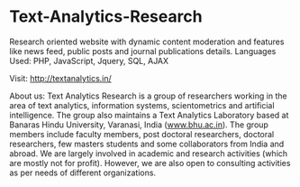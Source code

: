 # Text-Analytics-Research

Research oriented website with dynamic content
moderation and features like news feed, public posts and
journal publications details.
Languages Used: PHP, JavaScript, Jquery, SQL, AJAX

Visit: http://textanalytics.in/

About us:
Text Analytics Research is a group of researchers working in the area of text analytics,
information systems, scientometrics and artificial intelligence. The group also maintains
a Text Analytics Laboratory based at Banaras Hindu University, Varanasi, India (www.bhu.ac.in).
The group members include faculty members, post doctoral researchers, doctoral researchers,
few masters students and some collaborators from India and abroad. We are largely involved 
in academic and research activities (which are mostly not for profit). However, we are also 
open to consulting activities as per needs of different organizations.
